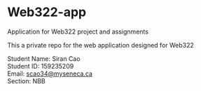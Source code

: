 # Web322-app
Application for Web322 project and assignments

This a private repo for the web application designed for Web322

Student Name: Siran Cao  
Student ID: 159235209  
Email: scao34@myseneca.ca  
Section: NBB  
